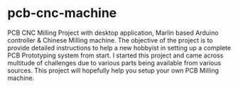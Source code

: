 # pcb-cnc-machine
PCB CNC Milling Project with desktop application, Marlin based Arduino controller &amp; Chinese Milling machine. The objective of the project is to provide detailed instructions to help a new hobbyist in setting up a complete PCB Prototyping system from start.
I started this project and came across multitude of challenges due to various parts being available from various sources. This project will hopefully help you setup your own PCB Milling machine.

